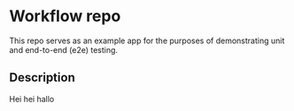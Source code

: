 # Workflow repo

This repo serves as an example app for the purposes of demonstrating unit and end-to-end (e2e) testing.

## Description
Hei hei hallo
